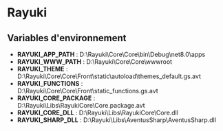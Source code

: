 # Rayuki

## Variables d'environnement
 - **RAYUKI_APP_PATH** : D:\Rayuki\Core\Core\bin\Debug\net8.0\apps
 - **RAYUKI_WWW_PATH** : D:\Rayuki\Core\Core\wwwroot
 - **RAYUKI_THEME** : D:\Rayuki\Core\Core\Front\static\autoload\themes\_default.gs.avt
 - **RAYUKI_FUNCTIONS** : D:\Rayuki\Core\Core\Front\static\_functions.gs.avt
 - **RAYUKI_CORE_PACKAGE** : D:\Rayuki\Libs\RayukiCore\Core.package.avt
 - **RAYUKI_CORE_DLL** : D:\Rayuki\Libs\RayukiCore\Core.dll
 - **RAYUKI_SHARP_DLL** : D:\Rayuki\Libs\AventusSharp\AventusSharp.dll
